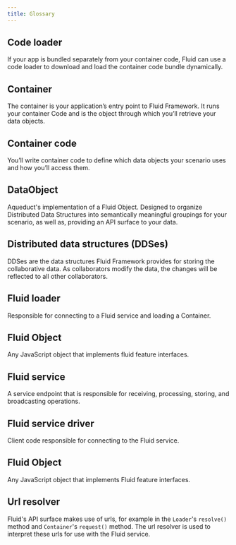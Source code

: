 ```yaml
---
title: Glossary
---
```


## Code loader

If your app is bundled separately from your container code, Fluid can use a code loader to download
and load the container code bundle dynamically.

## Container

The container is your application’s entry point to Fluid Framework. It runs your container Code and is
the object through which you’ll retrieve your data objects.

## Container code

You’ll write container code to define which data objects your scenario uses and how you’ll access them.

## DataObject

Aqueduct's implementation of a Fluid Object. Designed to organize Distributed Data Structures into
semantically meaningful groupings for your scenario, as well as, providing an API surface to your data.

## Distributed data structures (DDSes)

DDSes are the data structures Fluid Framework provides for storing the
collaborative data. As collaborators modify the data, the changes will be reflected to all other collaborators.

## Fluid loader

Responsible for connecting to a Fluid service and loading a Container.

## Fluid Object

Any JavaScript object that implements fluid feature interfaces.

## Fluid service

A service endpoint that is responsible for receiving, processing, storing, and broadcasting operations.

## Fluid service driver

Client code responsible for connecting to the Fluid service.

## Fluid Object

Any JavaScript object that implements Fluid feature interfaces.

## Url resolver

Fluid's API surface makes use of urls, for example in the `Loader`'s `resolve()` method and
`Container`'s `request()` method.  The url resolver is used to interpret these urls for use with the Fluid service.
